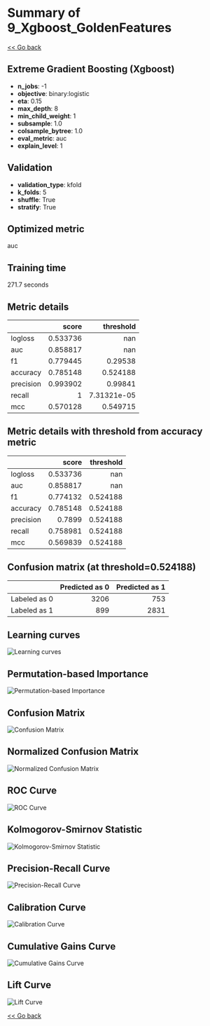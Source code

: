 # Summary of 9_Xgboost_GoldenFeatures

[<< Go back](../README.md)


## Extreme Gradient Boosting (Xgboost)
- **n_jobs**: -1
- **objective**: binary:logistic
- **eta**: 0.15
- **max_depth**: 8
- **min_child_weight**: 1
- **subsample**: 1.0
- **colsample_bytree**: 1.0
- **eval_metric**: auc
- **explain_level**: 1

## Validation
 - **validation_type**: kfold
 - **k_folds**: 5
 - **shuffle**: True
 - **stratify**: True

## Optimized metric
auc

## Training time

271.7 seconds

## Metric details
|           |    score |     threshold |
|:----------|---------:|--------------:|
| logloss   | 0.533736 | nan           |
| auc       | 0.858817 | nan           |
| f1        | 0.779445 |   0.29538     |
| accuracy  | 0.785148 |   0.524188    |
| precision | 0.993902 |   0.99841     |
| recall    | 1        |   7.31321e-05 |
| mcc       | 0.570128 |   0.549715    |


## Metric details with threshold from accuracy metric
|           |    score |   threshold |
|:----------|---------:|------------:|
| logloss   | 0.533736 |  nan        |
| auc       | 0.858817 |  nan        |
| f1        | 0.774132 |    0.524188 |
| accuracy  | 0.785148 |    0.524188 |
| precision | 0.7899   |    0.524188 |
| recall    | 0.758981 |    0.524188 |
| mcc       | 0.569839 |    0.524188 |


## Confusion matrix (at threshold=0.524188)
|              |   Predicted as 0 |   Predicted as 1 |
|:-------------|-----------------:|-----------------:|
| Labeled as 0 |             3206 |              753 |
| Labeled as 1 |              899 |             2831 |

## Learning curves
![Learning curves](learning_curves.png)

## Permutation-based Importance
![Permutation-based Importance](permutation_importance.png)
## Confusion Matrix

![Confusion Matrix](confusion_matrix.png)


## Normalized Confusion Matrix

![Normalized Confusion Matrix](confusion_matrix_normalized.png)


## ROC Curve

![ROC Curve](roc_curve.png)


## Kolmogorov-Smirnov Statistic

![Kolmogorov-Smirnov Statistic](ks_statistic.png)


## Precision-Recall Curve

![Precision-Recall Curve](precision_recall_curve.png)


## Calibration Curve

![Calibration Curve](calibration_curve_curve.png)


## Cumulative Gains Curve

![Cumulative Gains Curve](cumulative_gains_curve.png)


## Lift Curve

![Lift Curve](lift_curve.png)



[<< Go back](../README.md)
